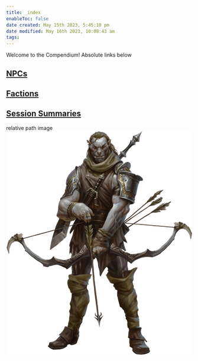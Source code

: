 ```yaml
---
title: _index
enableToc: false
date created: May 15th 2023, 5:45:10 pm
date modified: May 16th 2023, 10:08:43 am
tags: 
---
```


Welcome to the Compendium!
Absolute links below

## [NPCs](NPCs.md)

## [Factions](Factions.md)

## [Session Summaries](Session%20Summaries.md)

relative path image
![](attachments/Ziraj.png)
